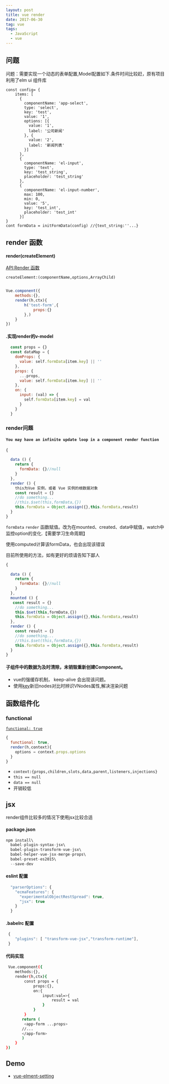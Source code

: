 ```yaml
---
layout: post
title: vue render
date: 2017-06-30
tag: vue
tags: 
  - JavaScript
  - vue
---
```


## 问题

问题：需要实现一个动态的表单配置,Model配置如下.条件时间比较赶，原有项目利用了elm ui 组件库
```
const config= {
    items: [
      {
        componentName: 'app-select',
        type: 'select',
        key: 'test',
        value: '1',
        options: [{
          value: '1',
          label: '公司新闻'
        }, {
          value: '2',
          label: '新闻列表'
        }]
      },
      {
        componentName: 'el-input',
        type: 'text',
        key: 'test_string',
        placeholder: 'test_string'
      },
      {
        componentName: 'el-input-number',
        max: 100,
        min: 0,
        value: '5',
        key: 'test_int',
        placeholder: 'test_int'
      }]
}
cont formData = initFormData(config) //{text_string:''...}
```
<!-- more -->
## render 函数

#### render(createElement)

[API:Render 函数](https://cn.vuejs.org/v2/guide/render-function.html#main)

`createElement:(componentName,options,ArrayChild)`

```javascript

Vue.component({
    methods:{},
    render(h,ctx){
        h('test-form',{
            props:{}
        },)
    }
})

```

#### .实现render的v-model

```javascript
  const props = {}
  const dataMap = {
    domProps: {
      value: self.formData[item.key] || ''
    },
    props: {
      ...props,
      value: self.formData[item.key] || ''
    },
    on: {
      input: (val) => {
        self.formData[item.key] = val
      }
    }
  }

```

### render问题

#### `You may have an infinite update loop in a component render function`

```javascript
{
  
  data () {
    return {
      formData: {}//null
    }
  },
  render () {
    this为Vue 实例，或者 Vue 实例的根数据对象
    const result = {}
    //do something...
    //this.$set(this,formData,{})
    this.formData = Object.assign({},this.formData,result)
  }
}
```
`formData` `render` 函数赋值。改为在mounted、created、data中赋值，watch中监控option的变化.【需要学习生命周期】

使用computed计算该formData，也会出现该错误

目前所使用的方法，如有更好的烦请告知下鄙人
```javascript
{
  
  data () {
    return {
      formData: {}//null
    }
  },  
  mounted () {
   const result = {}
    //do something...
    this.$set(this,formData,{})
    this.formData = Object.assign({},this.formData,result)
  },
  render () {
    const result = {}
    //do something...
    //this.$set(this,formData,{})
    this.formData = Object.assign({},this.formData,result)
  }
}
```

#### 子组件中的数据为及时清除，未销毁重新创建Component。

- vue的强缓存机制， keep-alive 会出现该问题。
- 使用[key](https://cn.vuejs.org/v2/api/#key)新旧nodes对比时辨识VNodes属性,解决渲染问题



## 函数组件化

### functional

[`functional: true`](https://cn.vuejs.org/v2/guide/render-function.html#函数化组件)

```javascript
{
  functional: true,
  render(h,context){
    options = context.props.options
  }
}
```
- `context:{props,children,slots,data,parent,listeners,injections}`
- `this == null`
- `data == null`
- 开销较低

## jsx

render组件比较多的情况下使用jsx比较合适

#### package.json

```javascript
npm install\
  babel-plugin-syntax-jsx\
  babel-plugin-transform-vue-jsx\
  babel-helper-vue-jsx-merge-props\
  babel-preset-es2015\
  --save-dev

```
#### eslint 配置
```javascript
  "parserOptions": {
    "ecmaFeatures": {
      "experimentalObjectRestSpread": true,
      "jsx": true
    }
  }
```
#### .babelrc 配置

```javascript
 {
    "plugins": [ "transform-vue-jsx","transform-runtime"],
 }
```

#### 代码实现

```bash
 Vue.component({
    methods:{},
    render(h,ctx){
        const props = {
            props:{},
            on:{
                input:val=>{
                    result = val
                }
            }
        } 
       return (
        <app-form ...props>
       //...
       </app-form>
       )
    }
})
```


## Demo

- [vue-elment-setting](http://tanyang.oschina.io/vue-elment-setting/dist/index.html#/)